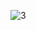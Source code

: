 ![3](https://user-images.githubusercontent.com/102340541/190064955-f176f724-a0c0-49ab-ba48-108d6a3ff5df.gif)

